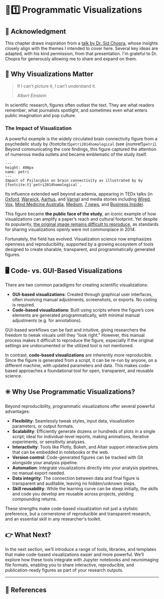 # 📙1️⃣ Programmatic Visualizations

## 🙏 Acknowledgment

This chapter draws inspiration from a [talk by Dr. Sid Chopra](https://youtu.be/RTy5iVHHGO8?si=8W4eSJVzfYHGSG5x&t=90), whose insights closely align with the themes I intended to cover here. Several key ideas are adapted, with his kind permission, from that presentation. I'm grateful to Dr. Chopra for generously allowing me to share and expand on them.

## 👀 Why Visualizations Matter

> If I can’t picture it, I can’t understand it.
>
> *Albert Einstein*

In scientific research, figures often outlast the text. They are what readers remember, what journalists spotlight, and sometimes even what enters public imagination and pop culture.

### The Impact of Visualization

A powerful example is the widely circulated brain connectivity figure from a psychedelic study by {footcite:t}`petri2014homological` (see {numref}`petri`). Beyond communicating the core findings, this figure captured the attention of numerous media outlets and became emblematic of the study itself.

```{figure} /assets/petri.jpg
---
height: 400px
name: petri
---
Impact of Psilocybin on brain connectivity as illustrated by by {footcite:t}`petri2014homological`.

```

Its influence extended well beyond academia, appearing in TEDx talks (in [Oxford](https://youtu.be/8kfGaVAXeMY?si=kEiOfQ6reJ2--Spo&t=287), [Warwick](https://youtu.be/MZIaTaNR3gk?si=xJjZjdtVMyYzMiln&t=292), [Aarhus](https://youtu.be/wmNHe0yS8RI?si=PHgPeuN4kHDcpVu7&t=538), and [Varna](https://youtu.be/FyAgx_tzh80?si=oeHtzKCjwpS4Vr9f&t=791)) and media stories including [Wired](https://www.wired.com/2014/10/magic-mushroom-brain/?_sp=2d78efac-45d2-42e8-9a81-43392a7f4068.1748937952200), [Vox](https://www.vox.com/future-perfect/23972716/psychedelics-meaning-science-psychedelic-mushrooms-ketamine-psilocybin-mysticism), [Mind Medicine Australia](https://mindmedicineaustralia.org.au/tag/magic-mushrooms/), [Medium](https://alexdreyer.medium.com/the-mesh-age-be90fdc8cd82), [7 news](https://www.facebook.com/watch/?v=1772763436160905), and [Business Insider](https://www.businessinsider.com/how-brain-changes-on-mushrooms-2014-10).

This figure became **the public face of the study**, an iconic example of how visualizations can amplify a paper’s reach and cultural footprint. Yet despite its popularity, <ins>the original image remains difficult to reproduce</ins>, as standards for sharing visualizations openly were not commonplace in 2014.

Fortunately, the field has evolved. Visualization science now emphasizes openness and reproducibility, supported by a growing ecosystem of tools designed to create sharable, transparent, and programmatically generated figures.

## 🖥️ Code- vs. GUI-Based Visualizations

There are two common paradigms for creating scientific visualizations:

- **GUI-based visualizations**: Created through graphical user interfaces, often involving manual adjustments, screenshots, or exports. No coding is required.
- **Code-based visualizations**: Built using scripts where the figure’s core elements are generated programmatically, with minimal manual adjustments (e.g. for annotations).

GUI-based workflows can be fast and intuitive, giving researchers the freedom to tweak visuals until they “look right.” However, this manual process makes it difficult to reproduce the figure, especially if the original settings are undocumented or the utilized tool is not mentioned.

In contrast, **code-based visualizations** are inherently more reproducible. Since the figure is generated from a script, it can be re-run by anyone, on a different machine, with updated parameters and data. This makes code-based approaches a foundational tool for open, transparent, and reusable science.

## ✳️ Why Use Programmatic Visualizations?

Beyond reproducibility, programmatic visualizations offer several powerful advantages:

- **Flexibility**: Seamlessly tweak styles, input data, visualization parameters, or output formats.
- **Scalability**: Efficiently generate dozens or hundreds of plots in a single script; ideal for individual-level reports, making animations, iterative experiments, or sensitivity analyses.
- **Interactivity**: Tools like Plotly, Bokeh, and Altair support interactive plots that can be embedded in notebooks or the web.
- **Version control**: Code-generated figures can be tracked with Git alongside your analysis pipeline.
- **Automation**: Integrate visualizations directly into your analysis pipelines, no manual export needed.
- **Data integrity**: The connection between data and final figure is transparent and auditable, leaving no hidden/unknown steps.
- **Skill reusability**: While the learning curve can be steep initially, the skills and code you develop are reusable across projects, yielding compounding returns.

These strengths make code-based visualization not just a stylistic preference, but a cornerstone of reproducible and transparent research, and an essential skill in any researcher's toolkit.

## 👉 What Next?

In the next section, we’ll introduce a range of tools, libraries, and templates that make code-based visualizations easier and more powerful. We’ll explore how these tools integrate with Jupyter notebooks and neuroimaging file formats, enabling you to share interactive, reproducible, and publication-ready figures as part of your research outputs.

---

## 📑 References

```{footbibliography}
```
